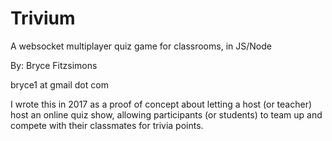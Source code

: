# Trivium
A websocket multiplayer quiz game for classrooms, in JS/Node

By: Bryce Fitzsimons

bryce1 at gmail dot com


I wrote this in 2017 as a proof of concept about letting a host (or teacher) host an online quiz show, allowing participants (or students) to team up and compete with their classmates for trivia points.
